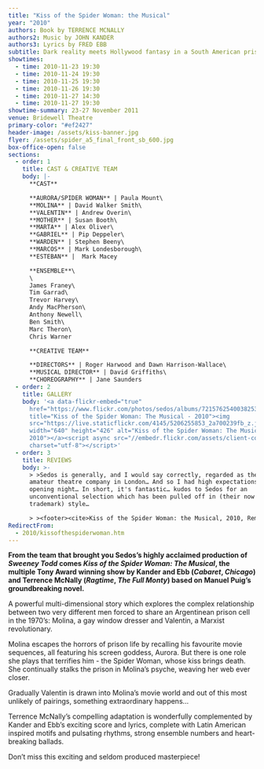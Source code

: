 ```yaml
---
title: "Kiss of the Spider Woman: the Musical"
year: "2010"
authors: Book by TERRENCE MCNALLY
authors2: Music by JOHN KANDER
authors3: Lyrics by FRED EBB
subtitle: Dark reality meets Hollywood fantasy in a South American prison cell
showtimes:
  - time: 2010-11-23 19:30
  - time: 2010-11-24 19:30
  - time: 2010-11-25 19:30
  - time: 2010-11-26 19:30
  - time: 2010-11-27 14:30
  - time: 2010-11-27 19:30
showtime-summary: 23-27 November 2011
venue: Bridewell Theatre
primary-color: "#ef2427"
header-image: /assets/kiss-banner.jpg
flyer: /assets/spider_a5_final_front_sb_600.jpg
box-office-open: false
sections:
  - order: 1
    title: CAST & CREATIVE TEAM
    body: |-
      **CAST**

      **AURORA/SPIDER WOMAN** | Paula Mount\
      **MOLINA** | David Walker Smith\
      **VALENTIN** | Andrew Overin\
      **MOTHER** | Susan Booth\
      **MARTA** | Alex Oliver\
      **GABRIEL** | Pip Deppeler\
      **WARDEN** | Stephen Beeny\
      **MARCOS** | Mark Londesborough\
      **ESTEBAN** |  Mark Macey

      **ENSEMBLE**\
      \
      James Franey\
      Tim Garrad\
      Trevor Harvey\
      Andy MacPherson\
      Anthony Newell\
      Ben Smith\
      Marc Theron\
      Chris Warner

      **CREATIVE TEAM**

      **DIRECTORS** | Roger Harwood and Dawn Harrison-Wallace\
      **MUSICAL DIRECTOR** | David Griffiths\
      **CHOREOGRAPHY** | Jane Saunders
  - order: 2
    title: GALLERY
    body: '<a data-flickr-embed="true"
      href="https://www.flickr.com/photos/sedos/albums/72157625400382532"
      title="Kiss of the Spider Woman: The Musical - 2010"><img
      src="https://live.staticflickr.com/4145/5206255853_2a700239fb_z.jpg"
      width="640" height="426" alt="Kiss of the Spider Woman: The Musical -
      2010"></a><script async src="//embedr.flickr.com/assets/client-code.js"
      charset="utf-8"></script>'
  - order: 3
    title: REVIEWS
    body: >-
      > >Sedos is generally, and I would say correctly, regarded as the best
      amateur theatre company in London… And so I had high expectations of the
      opening night… In short, it's fantastic… kudos to Sedos for an
      unconventional selection which has been pulled off in (their now
      trademark) style…

      > ><footer><cite>Kiss of the Spider Woman: the Musical, 2010, Remote Goat</cite></footer>
RedirectFrom:
  - 2010/kissofthespiderwoman.htm
---
```

**From the team that brought you Sedos’s highly acclaimed production of *Sweeney Todd* comes *Kiss of the Spider Woman: The Musical*, the multiple Tony Award winning show by Kander and Ebb (*Cabaret*, *Chicago*) and Terrence McNally (*Ragtime*, *The Full Monty*) based on Manuel Puig’s groundbreaking novel.**

A powerful multi-dimensional story which explores the complex relationship between two very different men forced to share an Argentinean prison cell in the 1970’s: Molina, a gay window dresser and Valentin, a Marxist revolutionary.

Molina escapes the horrors of prison life by recalling his favourite movie sequences, all featuring his screen goddess, Aurora. But there is one role she plays that terrifies him - the Spider Woman, whose kiss brings death. She continually stalks the prison in Molina’s psyche, weaving her web ever closer.

Gradually Valentin is drawn into Molina’s movie world and out of this most unlikely of pairings, something extraordinary happens…

Terrence McNally’s compelling adaptation is wonderfully complemented by Kander and Ebb’s exciting score and lyrics, complete with Latin American inspired motifs and pulsating rhythms, strong ensemble numbers and heart-breaking ballads.

Don’t miss this exciting and seldom produced masterpiece!